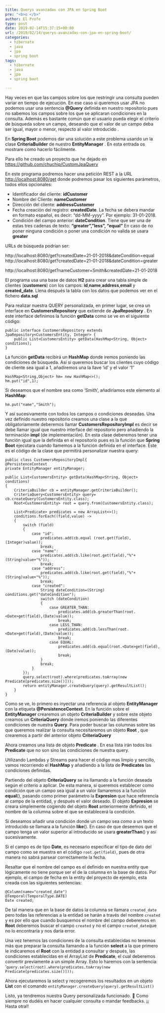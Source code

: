 ```yaml
---
title: Querys avanzadas con JPA en Spring Boot
pre: "<b>o </b>"
author: El Profe
type: post
date: 2019-02-14T15:37:15+00:00
url: /2019/02/14/querys-avanzadas-con-jpa-en-spring-boot/
categories:
  - hibernate
  - java
  - jpa
  - spring boot
tags:
  - hibernate
  - java
  - jpa
  - spring boot

---
```

Hay veces en que las campos sobre los que restringir una consulta pueden variar en tiempo de ejecución. En ese caso si queremos usar JPA no podemos usar una sentencia <strong>@Query</strong> definida en nuestro repositorio pues no sabemos los campos sobre los que se aplicaran condiciones en la consulta. Además es bastante común que el usuario pueda elegir el criterio de búsqueda sobre un campo, deseando que el valor de un campo deba ser igual, mayor o menor, respecto al valor introducido .

En <strong>Spring Boot</strong> podemos dar una solución a este problema usando un la clase <strong>CriteriaBuilder</strong> de nuestro <strong>EntityManager</strong> . En esta entrada os mostrare como hacerlo fácilmente.

Para ello he creado un proyecto que he dejado en <a href="https://github.com/chuchip/CustomJpaQuery">https://github.com/chuchip/CustomJpaQuery</a>

En este programa podremos hacer una petición REST a la URL <a href="http://localhost:8080/get" rel="nofollow">http://localhost:8080/get</a> donde podremos pasar los siguientes parámetros, todos ellos opcionales:

- Identificador del cliente: <strong>idCustomer</strong>
- Nombre del Cliente: <strong>nameCustomer</strong>
- Dirección del cliente: <strong>addressCustomer</strong>
- Fecha creación del registro: <strong>createdDate</strong>. La fecha se debera mandar en formato español, es decir: &#8220;dd-MM-yyyy&#8221;. Por ejemplo: 31-01-2018.
- Condición del campo anterior: <strong>dateCondition</strong>. Tiene que ser una de estas tres cadenas de texto: <strong>&#8220;greater&#8221;,&#8221;less&#8221;, &#8220;equal&#8221;</strong> En caso de no poner ninguna condición o poner una condición no valida se usara <strong>greater</strong>
 
URLs de búsqueda podrían ser:

http://localhost:8080/get?createdDate=21-01-2018&dateCondition=equal
http://localhost:8080/get?createdDate=21-01-2018&dateCondition=greater  
  
http://localhost:8080/get?nameCustomer=Smith&createdDate=21-01-2018
 
El programa usa una base de datos <strong>H2</strong> para crear una tabla simple de clientes (<strong>customers</strong>) con los campos: <strong>id</strong>,<strong>name</strong>,<strong>address</strong>,<strong>email</strong> y <strong>created_date</strong>. Llena después la tabla con los datos que podemos ver en el fichero <strong>data.sql</strong>

Para realizar nuestra QUERY personalizada, en primer lugar, se crea un interface en <strong>CustomersRepository</strong> que extiende de <strong>JpaRepository</strong> . En este interface definimos la función <strong>getData</strong> como se ve en el siguiente código:
    
```
public interface CustomersRepository extends JpaRepository<CustomersEntity, Integer> {
	public List<CustomersEntity> getData(HashMap<String, Object> conditions);	
}
```

La función <strong>getData</strong> recibirá un <strong>HashMap</strong> donde iremos poniendo las condiciones de búsqueda. Así si queremos buscar los clientes cuyo código de cliente sea igual a 1, añadiremos una la llave &#8216;id&#8217; y el valor &#8216;1&#8243;
```
HashMap<String,Object> hm= new HashMap<>();
hm.put("id",1);
```  
 
Si deseamos que el nombre sea como &#8216;Smith&#8217;, añadiríamos este elemento al <strong>HashMap</strong>:
```
hm.put("name","Smith");
```
Y así sucesivamente con todos los campos o condiciones deseadas.
Una vez definido nuestro repositorio creamos una clase a la que obligatoriamente deberemos llamar <strong>CustomersRepositoryImpl</strong> es decir se debe llamar igual que nuestro interface del repositorio pero añadiendo la terminación <strong>impl</strong> (de implementación). En esta clase deberemos tener una función igual que la definida en el repositorio pues es la función que <strong>Spring Boot</strong> ejecutara cuando llamemos a la función definida en el interface.
Este es el código de la clase que permitirá personalizar nuestra query:

```
public class CustomersRepositoryImpl{
@PersistenceContext
private EntityManager entityManager;
	
public List<CustomersEntity> getData(HashMap<String, Object> conditions)
{
	CriteriaBuilder cb = entityManager.getCriteriaBuilder();
	CriteriaQuery<CustomersEntity> query= cb.createQuery(CustomersEntity.class);
	Root<CustomersEntity> root = query.from(CustomersEntity.class);
		
	List<Predicate> predicates = new ArrayList<>();
	conditions.forEach((field,value) ->
	{
		switch (field)
		{
			case "id":
				predicates.add(cb.equal (root.get(field), (Integer)value));
				break;
			case "name":
				predicates.add(cb.like(root.get(field),"%"+(String)value+"%"));
				break;
			case "address":
				predicates.add(cb.like(root.get(field),"%"+(String)value+"%"));
				break;
			case "created":
				String dateCondition=(String) conditions.get("dateCondition");					
				switch (dateCondition)
				{
					case GREATER_THAN:
						predicates.add(cb.greaterThan(root.<Date>get(field),(Date)value));
						break;
					case LESS_THAN:
						predicates.add(cb.lessThan(root.<Date>get(field),(Date)value));
						break;
					case EQUAL:
						predicates.add(cb.equal(root.<Date>get(field),(Date)value));
                        break;
				}
				break;
			}
		});
		query.select(root).where(predicates.toArray(new Predicate[predicates.size()]));
		return entityManager.createQuery(query).getResultList(); 		
	}
}
```
  
Como se ve, lo primero es inyectar una referencia al objeto <strong>EntityManager</strong> con la etiqueta <strong>@PersistenceContext</strong>. En la función sobre el <strong>EntityManager</strong> crearemos un objeto <strong>CriteriaBuilder</strong> y sobre este objeto creamos un <strong>CriteriaQuery</strong> donde iremos poniendo las diferentes condiciones de nuestra <strong>Query</strong>. Para poder buscar las columnas sobre las que queremos realizar la consulta necesitaremos un objeto <strong>Root</strong> , que crearemos a partir del anterior objeto <strong>CriteriaQuery</strong>

Ahora creamos una lista de objeto <strong>Predicate</strong> . En esa lista irán todos los <strong>Predicate</strong> que no son sino las condiciones de nuestra query.

Utilizando Lambdas y Streams para hacer el código mas limpio y sencillo, vamos recorriendo el <strong>HashMap</strong> y añadiendo a la lista de <strong>Predicates</strong> las condiciones definidas.

Partiendo del objeto <strong>CriteriaQuery</strong> se ira llamando a la función deseada según el criterio a aplicar. De esta manera, si queremos establecer como condición que un campo sea igual a un valor llamaremos a la función <strong>equal</strong>(), pasando como primer parámetro la <strong>Expresion</strong> que hace referencia al campo de la entidad, y después el valor deseado. El objeto <strong>Expresion</strong> se creara simplemente cogiendo del objeto <strong>Root</strong> anteriormente definido, el nombre de la columna sobre el que se establecerá la condición.

Si deseamos añadir una condición donde un campo sea <em>como</em> a un texto introducido se llamara a la función <strong>like</strong>(). En caso de que deseemos que el campo tenga un valor superior al introducido se usara <strong>greaterThan</strong>() y así sucesivamente.

Si el campo es de tipo <strong>Date</strong>, es necesario especificar el tipo de dato del campo como se muestra en el código <code>root.<Date>get(field)</code>, pues de otra manera no sabrá parsear correctamente la fecha.

Resaltar que el nombre del campo es el definido en nuestra entity que lógicamente no tiene porque ser el de la columna en la base de datos. Por ejemplo, el campo de fecha en la entity del proyecto de ejemplo, esta creada con las siguientes sentencias:
  
  
```
@Column(name="created_date")
@Temporal(TemporalType.DATE)
Date created;
```
De tal manera que en la base de datos la columna se llamara <code>created_date</code> pero todas las referencias a la entidad se harán a través del nombre <code>created</code> y es por ello que cuando busquemos el nombre del campo deberemos en <strong>Root</strong> deberemos buscar el campo <code>created</code> y no el campo <code>created_date</code>que no lo encontraría y nos daría error.

Una vez tenemos las condiciones de la consulta establecidas no tenemos más que preparar la consulta llamando a la función <strong>select</strong> a la que primero le indicaremos el <strong>Root</strong> con la entidad a consultar y después, las condiciones establecidas en el ArrayList de <strong>Predicate</strong>, el cual deberemos convertir previamente a un simple Array. Esto lo haremos con la sentencia: &#8216;<code>query.select(root).where(predicates.toArray(new Predicate[predicates.size()]));</code>

Ahora ejecutaremos la select y recogeremos los resultados en un objeto <strong>List</strong> con el comando <code>entityManager.createQuery(query).getResultList()</code>

Listo, ya tendremos nuestra Query personalizada funcionado. 🙂
Como siempre no dudéis en hacer cualquier consulta o mandar feedbacks. ¡¡ Hasta otra!!
